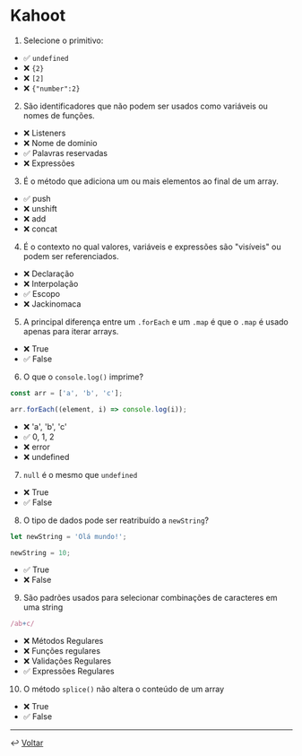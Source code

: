 # Kahoot

1. Selecione o primitivo:

- ✅ `undefined`
- ❌ `{2}`
- ❌ `[2]`
- ❌ `{"number":2}`

2. São identificadores que não podem ser usados ​​como variáveis ​​ou nomes de funções.

- ❌ Listeners
- ❌ Nome de dominio
- ✅ Palavras reservadas
- ❌ Expressões

3. É o método que adiciona um ou mais elementos ao final de um array.

- ✅ push
- ❌ unshift
- ❌ add
- ❌ concat

4. É o contexto no qual valores, variáveis ​​e expressões são "visíveis" ou podem ser referenciados.

- ❌ Declaração
- ❌ Interpolação
- ✅ Escopo
- ❌ Jackinomaca

5. A principal diferença entre um `.forEach` e um `.map` é que o `.map` é usado apenas para iterar arrays.

- ❌ True
- ✅ False

6. O que o `console.log()` imprime?

```javascript
const arr = ['a', 'b', 'c'];

arr.forEach((element, i) => console.log(i));
```

- ❌ 'a', 'b', 'c'
- ✅ 0, 1, 2
- ❌ error
- ❌ undefined

7. `null` é o mesmo que `undefined`

- ❌ True
- ✅ False

8. O tipo de dados pode ser reatribuído a `newString`?

```javascript
let newString = 'Olá mundo!';

newString = 10;
```

- ✅ True
- ❌ False

9. São padrões usados ​​para selecionar combinações de caracteres em uma string

```javascript
/ab+c/
```

- ❌ Métodos Regulares
- ❌ Funções regulares
- ❌ Validações Regulares
- ✅ Expressões Regulares

10. O método `splice()` não altera o conteúdo de um array

- ❌ True
- ✅ False

---

↩️ [Voltar](../README.md)
